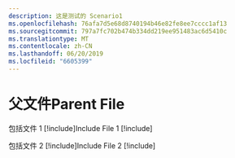 ```yaml
---
description: 这是测试的 Scenario1
ms.openlocfilehash: 76afa7d5e68d8740194b46e82fe8ee7cccc1af13
ms.sourcegitcommit: 797a7fc702b474b334dd219ee951483ac6d5410c
ms.translationtype: MT
ms.contentlocale: zh-CN
ms.lasthandoff: 06/20/2019
ms.locfileid: "6605399"
---
```

# <a name="parent-file"></a><span data-ttu-id="d7dc8-102">父文件</span><span class="sxs-lookup"><span data-stu-id="d7dc8-102">Parent File</span></span>

<span data-ttu-id="d7dc8-103">包括文件 1 [!include[](includes/includeFile1.md)]</span><span class="sxs-lookup"><span data-stu-id="d7dc8-103">Include File 1 [!include[](includes/includeFile1.md)]</span></span>

<span data-ttu-id="d7dc8-104">包括文件 2 [!include[](includes/includeFile2.md)]</span><span class="sxs-lookup"><span data-stu-id="d7dc8-104">Include File 2 [!include[](includes/includeFile2.md)]</span></span>
